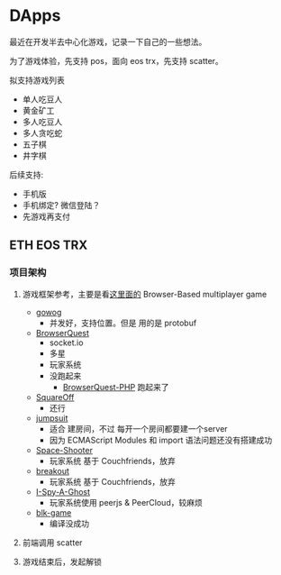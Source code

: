 # DApps

最近在开发半去中心化游戏，记录一下自己的一些想法。

为了游戏体验，先支持 pos，面向 eos trx，先支持 scatter。

拟支持游戏列表

+ 单人吃豆人
+ 黄金矿工
+ 多人吃豆人
+ 多人贪吃蛇
+ 五子棋
+ 井字棋


后续支持:

+ 手机版
+ 手机绑定? 微信登陆？
+ 先游戏再支付

## ETH EOS TRX

### 项目架构

1. 游戏框架参考，主要是看[这里面的](https://github.com/leereilly/games) Browser-Based multiplayer game
    + [gowog](https://github.com/giongto35/gowog)
        * 并发好，支持位置。但是 用的是 protobuf
    + [BrowserQuest](https://github.com/mozilla/BrowserQuest)
        * socket.io
        - 多星
        - 玩家系统
        - 没跑起来
            * [BrowserQuest-PHP](https://github.com/walkor/BrowserQuest-PHP) 跑起来了
    + [SquareOff](https://github.com/ScriptaGames/SquareOff/)
        * 还行
    * [jumpsuit](https://github.com/KordonBleu/jumpsuit)
        * 适合 建房间，不过 每开一个房间都要建一个server
        * 因为 ECMAScript Modules 和 import 语法问题还没有搭建成功
    + [Space-Shooter](https://github.com/Couchfriends/Space-Shooter)
        * 玩家系统 基于 Couchfriends，放弃
    * [breakout](https://github.com/Couchfriends/breakout)
        * 玩家系统 基于 Couchfriends，放弃
    * [I-Spy-A-Ghost](https://github.com/OmarShehata/I-Spy-A-Ghost)
        - 玩家系统使用 peerjs & PeerCloud，较麻烦
    * [blk-game](https://github.com/morozd/blk-game)
        * 编译没成功
2. 前端调用 scatter

3. 游戏结束后，发起解锁
